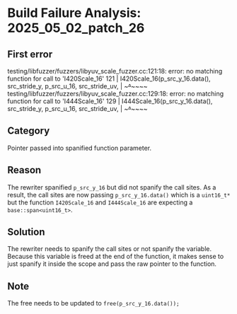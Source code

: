 # Build Failure Analysis: 2025_05_02_patch_26

## First error

testing/libfuzzer/fuzzers/libyuv_scale_fuzzer.cc:121:18: error: no matching function for call to 'I420Scale_16'
   121 |     I420Scale_16(p_src_y_16.data(), src_stride_y, p_src_u_16, src_stride_uv,
       |     ~~~~~~~~~~~~~^~~~~~~~~~~~~~~~~
testing/libfuzzer/fuzzers/libyuv_scale_fuzzer.cc:129:18: error: no matching function for call to 'I444Scale_16'
   129 |     I444Scale_16(p_src_y_16.data(), src_stride_y, p_src_u_16, src_stride_uv,
       |     ~~~~~~~~~~~~~^~~~~~~~~~~~~~~~~

## Category
Pointer passed into spanified function parameter.

## Reason
The rewriter spanified `p_src_y_16` but did not spanify the call sites. As a result, the call sites are now passing `p_src_y_16.data()` which is a `uint16_t*` but the function `I420Scale_16` and `I444Scale_16` are expecting a `base::span<uint16_t>`.

## Solution
The rewriter needs to spanify the call sites or not spanify the variable. Because this variable is freed at the end of the function, it makes sense to just spanify it inside the scope and pass the raw pointer to the function.

## Note
The free needs to be updated to `free(p_src_y_16.data());`